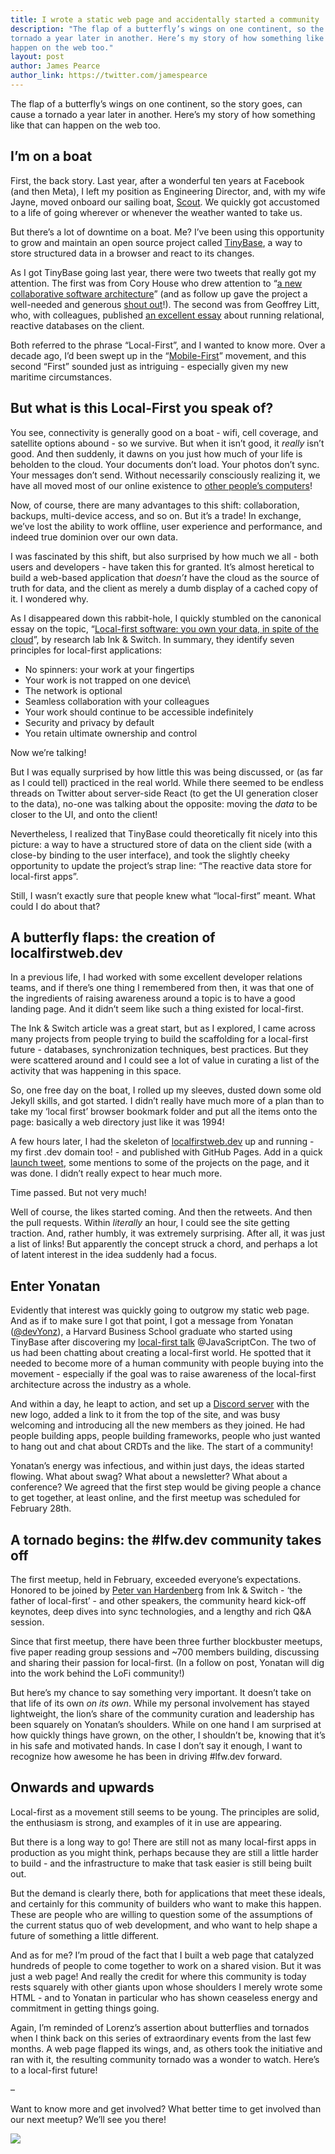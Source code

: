 ```yaml
---
title: I wrote a static web page and accidentally started a community
description: "The flap of a butterfly’s wings on one continent, so the story goes, can cause a
tornado a year later in another. Here’s my story of how something like that can
happen on the web too."
layout: post
author: James Pearce
author_link: https://twitter.com/jamespearce
---
```


The flap of a butterfly’s wings on one continent, so the story goes, can cause a
tornado a year later in another. Here’s my story of how something like that can
happen on the web too.

## I’m on a boat

First, the back story. Last year, after a wonderful ten years at Facebook (and
then Meta), I left my position as Engineering Director, and, with my wife Jayne,
moved onboard our sailing boat, [Scout](https://scoutsailing.com/). We quickly
got accustomed to a life of going wherever or whenever the weather wanted to
take us.

But there’s a lot of downtime on a boat. Me? I’ve been using this opportunity to
grow and maintain an open source project called
[TinyBase](https://tinybase.org/), a way to store structured data in a browser
and react to its changes.

As I got TinyBase going last year, there were two tweets that really got my
attention. The first was from Cory House who drew attention to “[a new
collaborative software
architecture](https://twitter.com/housecor/status/1492203985335373825)” (and as
follow up gave the project a well-needed and generous
[shout out](https://twitter.com/housecor/status/1492859757941637126)!). The
second was from Geoffrey Litt, who, with colleagues, published [an excellent
essay](https://twitter.com/geoffreylitt/status/1499083601387864069) about
running relational, reactive databases on the client.

Both referred to the phrase “Local-First”, and I wanted to know more. Over a
decade ago, I’d been swept up in the
“[Mobile-First](https://www.lukew.com/resources/mobile_first.asp)” movement, and
this second “First” sounded just as intriguing - especially given my new
maritime circumstances.

## But what is this Local-First you speak of?

You see, connectivity is generally good on a boat - wifi, cell coverage, and
satellite options abound - so we survive. But when it isn’t good, it _really_
isn’t good. And then suddenly, it dawns on you just how much of your life is
beholden to the cloud. Your documents don’t load. Your photos don’t sync. Your
messages don’t send. Without necessarily consciously realizing it, we have all
moved most of our online existence to [other people’s
computers](https://www.chriswatterston.com/article/success-of-my-there-is-no-cloud-sticker)!

Now, of course, there are many advantages to this shift: collaboration, backups,
multi-device access, and so on. But it’s a trade! In exchange, we’ve lost the
ability to work offline, user experience and performance, and indeed true
dominion over our own data.

I was fascinated by this shift, but also surprised by how much we all - both
users and developers - have taken this for granted. It’s almost heretical to
build a web-based application that _doesn’t_ have the cloud as the source of truth
for data, and the client as merely a dumb display of a cached copy of it. I
wondered why.

As I disappeared down this rabbit-hole, I quickly stumbled on the canonical
essay on the topic, “[Local-first software: you own your data, in spite of the
cloud](https://www.inkandswitch.com/local-first/)”, by research lab Ink &
Switch. In summary, they identify seven principles for local-first
applications:

- No spinners: your work at your fingertips
- Your work is not trapped on one device\
- The network is optional
- Seamless collaboration with your colleagues
- Your work should continue to be accessible indefinitely
- Security and privacy by default
- You retain ultimate ownership and control

Now we’re talking!

But I was equally surprised by how little this was being discussed, or (as far
as I could tell) practiced in the real world. While there seemed to be endless
threads on Twitter about server-side React (to get the UI generation closer to
the data), no-one was talking about the opposite: moving the _data_ to be closer
to the UI, and onto the client!

Nevertheless, I realized that TinyBase could theoretically fit nicely into this
picture: a way to have a structured store of data on the client side (with a
close-by binding to the user interface), and took the slightly cheeky
opportunity to update the project’s strap line: “The reactive data store for
local-first apps”.

Still, I wasn’t exactly sure that people knew what “local-first” meant. What
could I do about that?

## A butterfly flaps: the creation of localfirstweb.dev

In a previous life, I had worked with some excellent developer relations teams,
and if there’s one thing I remembered from then, it was that one of the
ingredients of raising awareness around a topic is to have a good landing page.
And it didn’t seem like such a thing existed for local-first.

The Ink & Switch article was a great start, but as I explored, I came across
many projects from people trying to build the scaffolding for a local-first
future - databases, synchronization techniques, best practices. But they were
scattered around and I could see a lot of value in curating a list of the
activity that was happening in this space.

So, one free day on the boat, I rolled up my sleeves, dusted down some old
Jekyll skills, and got started. I didn’t really have much more of a plan than to
take my ‘local first’ browser bookmark folder and put all the items onto the
page: basically a web directory just like it was 1994!

A few hours later, I had the skeleton of
[localfirstweb.dev](https://localfirstweb.dev/) up and running - my first .dev
domain too! - and published with GitHub Pages. Add in a quick [launch
tweet](https://twitter.com/jamespearce/status/1623773053447729152), some
mentions to some of the projects on the page, and it was done. I didn’t really
expect to hear much more.

Time passed. But not very much!

Well of course, the likes started coming. And then the retweets. And then the
pull requests. Within _literally_ an hour, I could see the site getting
traction. And, rather humbly, it was extremely surprising. After all, it was
just a list of links! But apparently the concept struck a chord, and perhaps a
lot of latent interest in the idea suddenly had a focus.

## Enter Yonatan

Evidently that interest was quickly going to outgrow my static web page. And as
if to make sure I got that point, I got a message from Yonatan
([@devYonz](https://twitter.com/devYonz)), a Harvard Business School
graduate who started using TinyBase after discovering my [local-first
talk](https://tripleodeon.com/2022/11/closing-the-gap-between-your-users-and-their-data)
@JavaScriptCon. The two of us had been chatting about creating a local-first
world. He spotted that it needed to become more of a human community with people
buying into the movement - especially if the goal was to raise awareness of the
local-first architecture across the industry as a whole.

And within a day, he leapt to action, and set up a [Discord
server](https://discord.gg/lfwdev) with the new logo, added a link to it from
the top of the site, and was busy welcoming and introducing all the new members
as they joined. He had people building apps, people building frameworks, people
who just wanted to hang out and chat about CRDTs and the like. The start of a
community!

Yonatan’s energy was infectious, and within just days, the ideas started
flowing. What about swag? What about a newsletter? What about a conference? We
agreed that the first step would be giving people a chance to get together, at
least online, and the first meetup was scheduled for February 28th.

## A tornado begins: the #lfw.dev community takes off

The first meetup, held in February, exceeded everyone’s expectations. Honored to
be joined by [Peter van Hardenberg](https://twitter.com/pvh) from Ink & Switch -
‘the father of local-first’ - and other speakers, the community heard kick-off
keynotes, deep dives into sync technologies, and a lengthy and rich Q&A session.

Since that first meetup, there have been three further blockbuster meetups, five
paper reading group sessions and ~700 members building, discussing and
sharing their passion for local-first. (In a follow on post, Yonatan will dig
into the work behind the LoFi community!)

But here’s my chance to say something very important. It doesn’t take on that
life of its own _on its own_. While my personal involvement has stayed
lightweight, the lion’s share of the community curation and leadership has been
squarely on Yonatan’s shoulders. While on one hand I am surprised at how quickly
things have grown, on the other, I shouldn’t be, knowing that it’s in his safe
and motivated hands. In case I don’t say it enough, I want to recognize how
awesome he has been in driving #lfw.dev forward.

## Onwards and upwards

Local-first as a movement still seems to be young. The principles are solid, the
enthusiasm is strong, and examples of it in use are appearing.

But there is a long way to go! There are still not as many local-first apps in
production as you might think, perhaps because they are still a little harder to
build - and the infrastructure to make that task easier is still being built
out.

But the demand is clearly there, both for applications that meet these ideals,
and certainly for this community of builders who want to make this happen. These
are people who are willing to question some of the assumptions of the current
status quo of web development, and who want to help shape a future of something
a little different.

And as for me? I’m proud of the fact that I built a web page that catalyzed
hundreds of people to come together to work on a shared vision. But it was just
a web page! And really the credit for where this community is today rests
squarely with other giants upon whose shoulders I merely wrote some HTML - and
to Yonatan in particular who has shown ceaseless energy and commitment in
getting things going.

Again, I’m reminded of Lorenz’s assertion about butterflies and tornados when I
think back on this series of extraordinary events from the last few months. A
web page flapped its wings, and, as others took the initiative and ran with it,
the resulting community tornado was a wonder to watch. Here’s to a local-first
future!

–

Want to know more and get involved? What better time to get involved than our
next meetup? We’ll see you there!

<a href="https://discord.gg/cVYugNvT?event=1102927548079423518"
    target="_blank"><img class="feature" src="/assets/images/meetup4.png" />
</a>
